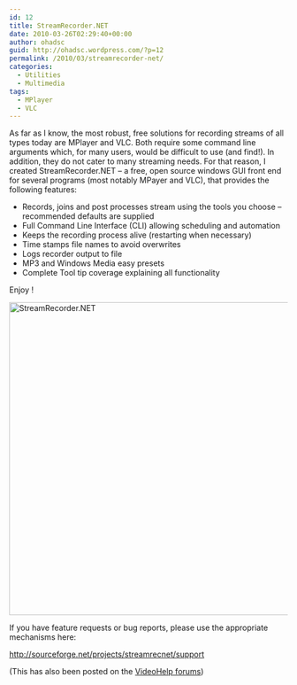 ```yaml
---
id: 12
title: StreamRecorder.NET
date: 2010-03-26T02:29:40+00:00
author: ohadsc
guid: http://ohadsc.wordpress.com/?p=12
permalink: /2010/03/streamrecorder-net/
categories:
  - Utilities
  - Multimedia
tags:
  - MPlayer
  - VLC
---
```

As far as I know, the most robust, free solutions for recording streams of all types today are MPlayer and VLC. Both require some command line arguments which, for many users, would be difficult to use (and find!). In addition, they do not cater to many streaming needs. For that reason, I created StreamRecorder.NET &#8211; a free, open source windows GUI front end for several programs (most notably MPayer and VLC), that provides the following features:

  * Records, joins and post processes stream using the tools you choose &#8211; recommended defaults are supplied
  * Full Command Line Interface (CLI) allowing scheduling and automation
  * Keeps the recording process alive (restarting when necessary)
  * Time stamps file names to avoid overwrites
  * Logs recorder output to file
  * MP3 and Windows Media easy presets
  * Complete Tool tip coverage explaining all functionality

Enjoy !

<a href="https://sourceforge.net/projects/streamrecnet/" target="_blank"><img src="http://ohadsoft8.azurewebsites.net/wp-content/uploads/2010/03/StreamRecorder.png" alt="StreamRecorder.NET" width="850" height="565" class="alignnone size-full wp-image-511" srcset="https://www.ohadsoft.com/wp-content/uploads/2010/03/StreamRecorder.png 850w, https://www.ohadsoft.com/wp-content/uploads/2010/03/StreamRecorder-300x199.png 300w" sizes="(max-width: 709px) 85vw, (max-width: 909px) 67vw, (max-width: 1362px) 62vw, 840px" /></a>

If you have feature requests or bug reports, please use the appropriate mechanisms here:
  
<a rel="nofollow" href="http://sourceforge.net/projects/streamrecnet/support" target="_blank">http://sourceforge.net/projects/streamrecnet/support</a>

(This has also been posted on the [VideoHelp forums](http://forum.videohelp.com/threads/318537-Introducing-StreamRecorder-NET))